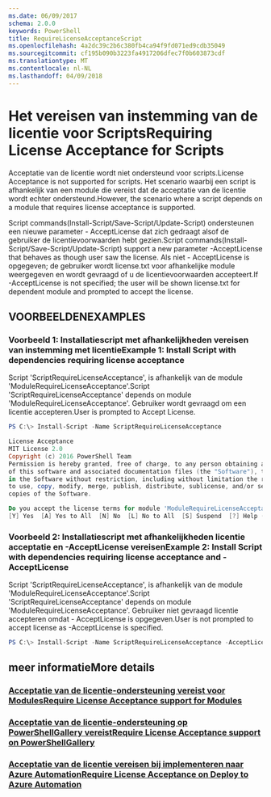 ```yaml
---
ms.date: 06/09/2017
schema: 2.0.0
keywords: PowerShell
title: RequireLicenseAcceptanceScript
ms.openlocfilehash: 4a2dc39c2b6c380fb4ca94f9fd071ed9cdb35049
ms.sourcegitcommit: cf195b090b3223fa4917206dfec7f0b603873cdf
ms.translationtype: MT
ms.contentlocale: nl-NL
ms.lasthandoff: 04/09/2018
---
```

# <a name="requiring-license-acceptance-for-scripts"></a><span data-ttu-id="8b257-103">Het vereisen van instemming van de licentie voor Scripts</span><span class="sxs-lookup"><span data-stu-id="8b257-103">Requiring License Acceptance for Scripts</span></span>

<span data-ttu-id="8b257-104">Acceptatie van de licentie wordt niet ondersteund voor scripts.</span><span class="sxs-lookup"><span data-stu-id="8b257-104">License Acceptance is not supported for scripts.</span></span> <span data-ttu-id="8b257-105">Het scenario waarbij een script is afhankelijk van een module die vereist dat de acceptatie van de licentie wordt echter ondersteund.</span><span class="sxs-lookup"><span data-stu-id="8b257-105">However, the scenario where a script depends on a module that requires license acceptance is supported.</span></span>

<span data-ttu-id="8b257-106">Script commands(Install-Script/Save-Script/Update-Script) ondersteunen een nieuwe parameter - AcceptLicense dat zich gedraagt alsof de gebruiker de licentievoorwaarden hebt gezien.</span><span class="sxs-lookup"><span data-stu-id="8b257-106">Script commands(Install-Script/Save-Script/Update-Script) support a new parameter -AcceptLicense that behaves as though user saw the license.</span></span> <span data-ttu-id="8b257-107">Als niet - AcceptLicense is opgegeven; de gebruiker wordt license.txt voor afhankelijke module weergegeven en wordt gevraagd of u de licentievoorwaarden accepteert.</span><span class="sxs-lookup"><span data-stu-id="8b257-107">If -AcceptLicense is not specified; the user will be shown license.txt for dependent module and prompted to accept the license.</span></span>

## <a name="examples"></a><span data-ttu-id="8b257-108">VOORBEELDEN</span><span class="sxs-lookup"><span data-stu-id="8b257-108">EXAMPLES</span></span>

### <a name="example-1-install-script-with-dependencies-requiring-license-acceptance"></a><span data-ttu-id="8b257-109">Voorbeeld 1: Installatiescript met afhankelijkheden vereisen van instemming met licentie</span><span class="sxs-lookup"><span data-stu-id="8b257-109">Example 1: Install Script with dependencies requiring license acceptance</span></span>
<span data-ttu-id="8b257-110">Script 'ScriptRequireLicenseAcceptance', is afhankelijk van de module 'ModuleRequireLicenseAcceptance'.</span><span class="sxs-lookup"><span data-stu-id="8b257-110">Script 'ScriptRequireLicenseAcceptance' depends on module 'ModuleRequireLicenseAcceptance'.</span></span> <span data-ttu-id="8b257-111">Gebruiker wordt gevraagd om een licentie accepteren.</span><span class="sxs-lookup"><span data-stu-id="8b257-111">User is prompted to Accept License.</span></span>
```PowerShell
PS C:\> Install-Script -Name ScriptRequireLicenseAcceptance

License Acceptance
MIT License 2.0
Copyright (c) 2016 PowerShell Team
Permission is hereby granted, free of charge, to any person obtaining a copy
of this software and associated documentation files (the "Software"), to deal
in the Software without restriction, including without limitation the rights
to use, copy, modify, merge, publish, distribute, sublicense, and/or sell
copies of the Software.

Do you accept the license terms for module 'ModuleRequireLicenseAcceptance'.
[Y] Yes  [A] Yes to All  [N] No  [L] No to All  [S] Suspend  [?] Help (default is "N"):
```

### <a name="example-2-install-script-with-dependencies-requiring-license-acceptance-and--acceptlicense"></a><span data-ttu-id="8b257-112">Voorbeeld 2: Installatiescript met afhankelijkheden licentie acceptatie en -AcceptLicense vereisen</span><span class="sxs-lookup"><span data-stu-id="8b257-112">Example 2: Install Script with dependencies requiring license acceptance and -AcceptLicense</span></span>
<span data-ttu-id="8b257-113">Script 'ScriptRequireLicenseAcceptance', is afhankelijk van de module 'ModuleRequireLicenseAcceptance'.</span><span class="sxs-lookup"><span data-stu-id="8b257-113">Script 'ScriptRequireLicenseAcceptance' depends on module 'ModuleRequireLicenseAcceptance'.</span></span> <span data-ttu-id="8b257-114">Gebruiker niet gevraagd licentie accepteren omdat - AcceptLicense is opgegeven.</span><span class="sxs-lookup"><span data-stu-id="8b257-114">User is not prompted to accept license as -AcceptLicense is specified.</span></span>
```PowerShell
PS C:\> Install-Script -Name ScriptRequireLicenseAcceptance -AcceptLicense
```

## <a name="more-details"></a><span data-ttu-id="8b257-115">meer informatie</span><span class="sxs-lookup"><span data-stu-id="8b257-115">More details</span></span>
### <a name="require-license-acceptance-support-for-modulesmodulerequirelicenseacceptancemd"></a>[<span data-ttu-id="8b257-116">Acceptatie van de licentie-ondersteuning vereist voor Modules</span><span class="sxs-lookup"><span data-stu-id="8b257-116">Require License Acceptance support for Modules</span></span>](../module/RequireLicenseAcceptance.md)

### <a name="require-license-acceptance-support-on-powershellgallerypsgallerypsgalleryrequireslicenseacceptancemd"></a>[<span data-ttu-id="8b257-117">Acceptatie van de licentie-ondersteuning op PowerShellGallery vereist</span><span class="sxs-lookup"><span data-stu-id="8b257-117">Require License Acceptance support on PowerShellGallery</span></span>](../../psgallery/psgallery_requires_license_acceptance.md)

### <a name="require-license-acceptance-on-deploy-to-azure-automationpsgallerypsgallerydeploytoazureautomationrequirelicenseacceptancemd"></a>[<span data-ttu-id="8b257-118">Acceptatie van de licentie vereisen bij implementeren naar Azure Automation</span><span class="sxs-lookup"><span data-stu-id="8b257-118">Require License Acceptance on Deploy to Azure Automation</span></span>](../../psgallery/psgallery_deploy_to_azure_automation_requireLicenseAcceptance.md)